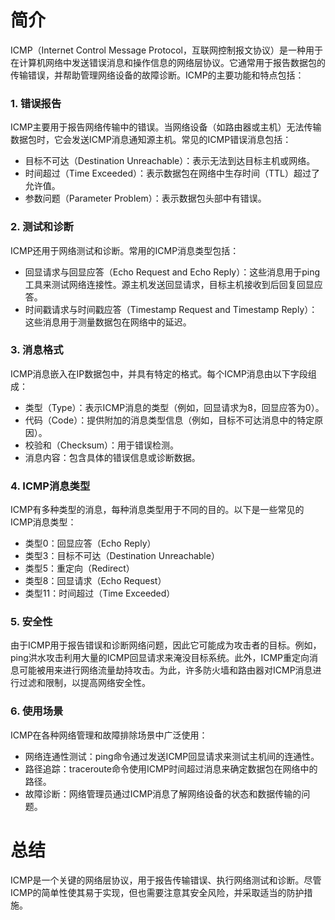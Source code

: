 # 简介

ICMP（Internet Control Message Protocol，互联网控制报文协议）是一种用于在计算机网络中发送错误消息和操作信息的网络层协议。它通常用于报告数据包的传输错误，并帮助管理网络设备的故障诊断。ICMP的主要功能和特点包括：

### 1. 错误报告

ICMP主要用于报告网络传输中的错误。当网络设备（如路由器或主机）无法传输数据包时，它会发送ICMP消息通知源主机。常见的ICMP错误消息包括：
- 目标不可达（Destination Unreachable）：表示无法到达目标主机或网络。
- 时间超过（Time Exceeded）：表示数据包在网络中生存时间（TTL）超过了允许值。
- 参数问题（Parameter Problem）：表示数据包头部中有错误。

### 2. 测试和诊断

ICMP还用于网络测试和诊断。常用的ICMP消息类型包括：
- 回显请求与回显应答（Echo Request and Echo Reply）：这些消息用于ping工具来测试网络连接性。源主机发送回显请求，目标主机接收到后回复回显应答。
- 时间戳请求与时间戳应答（Timestamp Request and Timestamp Reply）：这些消息用于测量数据包在网络中的延迟。

### 3. 消息格式

ICMP消息嵌入在IP数据包中，并具有特定的格式。每个ICMP消息由以下字段组成：
- 类型（Type）：表示ICMP消息的类型（例如，回显请求为8，回显应答为0）。
- 代码（Code）：提供附加的消息类型信息（例如，目标不可达消息中的特定原因）。
- 校验和（Checksum）：用于错误检测。
- 消息内容：包含具体的错误信息或诊断数据。

### 4. ICMP消息类型

ICMP有多种类型的消息，每种消息类型用于不同的目的。以下是一些常见的ICMP消息类型：
- 类型0：回显应答（Echo Reply）
- 类型3：目标不可达（Destination Unreachable）
- 类型5：重定向（Redirect）
- 类型8：回显请求（Echo Request）
- 类型11：时间超过（Time Exceeded）

### 5. 安全性

由于ICMP用于报告错误和诊断网络问题，因此它可能成为攻击者的目标。例如，ping洪水攻击利用大量的ICMP回显请求来淹没目标系统。此外，ICMP重定向消息可能被用来进行网络流量劫持攻击。为此，许多防火墙和路由器对ICMP消息进行过滤和限制，以提高网络安全性。

### 6. 使用场景

ICMP在各种网络管理和故障排除场景中广泛使用：
- 网络连通性测试：ping命令通过发送ICMP回显请求来测试主机间的连通性。
- 路径追踪：traceroute命令使用ICMP时间超过消息来确定数据包在网络中的路径。
- 故障诊断：网络管理员通过ICMP消息了解网络设备的状态和数据传输的问题。

# 总结

ICMP是一个关键的网络层协议，用于报告传输错误、执行网络测试和诊断。尽管ICMP的简单性使其易于实现，但也需要注意其安全风险，并采取适当的防护措施。






